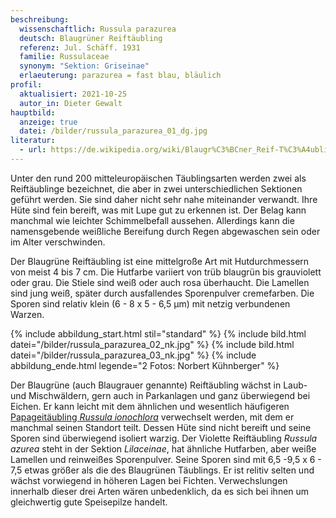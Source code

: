 ```yaml
---
beschreibung:
  wissenschaftlich: Russula parazurea
  deutsch: Blaugrüner Reiftäubling
  referenz: Jul. Schäff. 1931
  familie: Russulaceae
  synonym: "Sektion: Griseinae"
  erlaeuterung: parazurea = fast blau, bläulich
profil:
  aktualisiert: 2021-10-25
  autor_in: Dieter Gewalt
hauptbild:
  anzeige: true
  datei: /bilder/russula_parazurea_01_dg.jpg
literatur:
  - url: https://de.wikipedia.org/wiki/Blaugr%C3%BCner_Reif-T%C3%A4ubling
---
```

Unter den rund 200 mitteleuropäischen Täublingsarten werden zwei als Reiftäublinge bezeichnet, die aber in zwei unterschiedlichen Sektionen geführt werden. Sie sind daher nicht sehr nahe miteinander verwandt. Ihre Hüte sind fein bereift, was mit Lupe gut zu erkennen ist. Der Belag kann manchmal wie leichter Schimmelbefall aussehen. Allerdings kann die namensgebende weißliche Bereifung durch Regen abgewaschen sein oder im Alter verschwinden.

Der Blaugrüne Reiftäubling ist eine mittelgroße Art mit Hutdurchmessern von meist 4 bis 7 cm. Die Hutfarbe variiert von  trüb blaugrün bis grauviolett oder grau. Die Stiele sind weiß oder auch rosa überhaucht. Die Lamellen sind jung weiß, später durch ausfallendes Sporenpulver cremefarben. Die Sporen sind relativ klein (6 - 8 x 5 - 6,5 µm) mit netzig verbundenen Warzen.

{% include abbildung_start.html stil="standard" %}
{% include bild.html datei="/bilder/russula_parazurea_02_nk.jpg" %}
{% include bild.html datei="/bilder/russula_parazurea_03_nk.jpg" %}
{% include abbildung_ende.html legende="2 Fotos: Norbert Kühnberger" %}

Der Blaugrüne (auch Blaugrauer genannte) Reiftäubling wächst in Laub- und Mischwäldern, gern auch in Parkanlagen und ganz überwiegend bei Eichen. Er kann leicht mit dem ähnlichen und wesentlich häufigeren [Papageitäubling *Russula ionochlora*](/pilze/russula-ionochlora-papagei-täubling) verwechselt werden, mit dem er manchmal seinen Standort teilt. Dessen Hüte sind nicht bereift und seine Sporen sind überwiegend isoliert warzig. Der Violette Reiftäubling *Russula azurea* steht in der Sektion *Lilaceinae*, hat ähnliche Hutfarben, aber weiße Lamellen und reinweißes Sporenpulver. Seine Sporen sind mit 6,5 -9,5 x 6 - 7,5 etwas größer als die des Blaugrünen Täublings. Er ist relitiv selten und wächst vorwiegend in höheren Lagen bei Fichten. Verwechslungen innerhalb dieser drei Arten wären unbedenklich, da es sich bei ihnen um gleichwertig gute Speisepilze handelt.